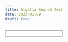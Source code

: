 ```yaml
---
title: Algolia Search Test
date: 2023-01-09
draft: true
---
```


<input id="searchbox"/>
<div id="hits"></div>


<script src="https://cdn.jsdelivr.net/npm/algoliasearch@4.14.2/dist/algoliasearch-lite.umd.js" integrity="sha256-dImjLPUsG/6p3+i7gVKBiDM8EemJAhQ0VvkRK2pVsQY=" crossorigin="anonymous"></script>
<script src="https://cdn.jsdelivr.net/npm/instantsearch.js@4.49.1/dist/instantsearch.production.min.js" integrity="sha256-3s8yn/IU/hV+UjoqczP+9xDS1VXIpMf3QYRUi9XoG0Y=" crossorigin="anonymous"></script>
<script>
const searchClient = algoliasearch('QNV5GOVV6P', '9e6a42783b13baed13f2c6c7dafcae40');

const search = instantsearch({
  indexName: 'netlify_673ccdde-2c26-40f1-b781-470308fbf6c2_master_all',
  searchClient,
});

search.addWidgets([
  instantsearch.widgets.searchBox({
    container: '#searchbox',
  }),

  instantsearch.widgets.hits({
    container: '#hits',
  })
]);

search.start();
</script>
<link rel="stylesheet" href="https://cdn.jsdelivr.net/npm/instantsearch.css@7.4.5/themes/reset-min.css" integrity="sha256-QlHlZdbSVxaYkUHxhMFhAj/L3pJiW1LuomSCONXBWms=" crossorigin="anonymous">
